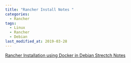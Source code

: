 ```yaml
---
title: "Rancher Install Notes "
categories:
  - Rancher
tags:
  - Linux
  - Rancher
  - Debian 
last_modified_at: 2019-03-28
---
```


[Rancher Installation using Docker in Debian Strectch Notes](https://github.com/vijaigan/Rancher/wiki) 
